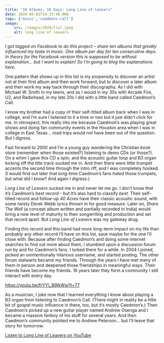 ```yaml
---
title: "10 Albums, 10 Days: Long Line of Leavers"
date: 2020-05-02T14:33:48.000
tags: ['music','caedmons-call']
image:
    src: /images/2020/llol.jpeg
    alt: long line of leavers
---
```


_I got tagged on Facebook to do this project – share ten albums that greatly influenced my taste in music. One album per day for ten consecutive days. In theory for the Facebook version this is supposed to be without explanation… but I want to explain! So I’m going to blog the explanations here._

One pattern that shows up in this list is my propensity to discover an artist not at their first album and then work forward, but to discover a later album and then work my way back through their discography. As I did with Michael W. Smith in my teens, and as I would in my 30s with Arcade Fire, U2, and Radiohead, in my late 20s I did with a little band called Caedmon’s Call.

I know my brother had a copy of their self-titled album back when I was in college, and I’m sure I listened to it a time or two but it just didn’t click for me. In retrospect, this really irks me because Caedmon’s was playing great shows and doing fan community events in the Houston area when I was in college in East Texas... road trips would not have been out of the question. But I digress.

Fast forward to 2000 and I’m a young guy wandering the Christian book store (remember when those existed?) listening to demo CDs (or those?). On a whim I gave this CD a spin, and the acoustic guitar loop and B3 organ kicking off the title track sucked me in. And then there were little trumpet accents the second time through the intro riff, and I was completely hooked. (I would find out later that long-time Caedmon’s fans _hated_ those trumpets, but what did I know? And again I digress.)

_Long Line of Leavers_ sucked me in and never let me go. I don’t know that it’s Caedmon’s best record - but it’s also hard to classify _best_. Their self-titled record and follow-up _40 Acres_ have their classic acoustic sound, with some twisty Derek Webb lyrics thrown in for good measure. Later on, _Share The Well_ (a concept album written and partially recorded in India) would bring a new level of maturity to their songwriting and production and set that record apart. But _Long Line of Leavers_ was my gateway drug.

Finding this record and this band had more long-term impact on my life than probably any other record I’ll have on this list, save maybe for the one I’ll close with. Because after finding Caedmon’s and doing some internet searches to find out more about them, I stumbled upon a discussion forum run by and for Caedmon’s fans. I lurked there for a while. In 2004 I joined, picked an unintentionally hilarious username, and started posting. The other forum stalwarts became my friends. Through the years I have met many of them in person and deepened those friendships in meaningful ways. Their friends have become my friends. 16 years later they form a community I still interact with every day.

https://youtu.be/frYY\_B9IkWw?t=77

As a musician, I joke now that I learned everything I know about playing a B3 organ from listening to Caedmon’s Call. (There might in reality be a little bit of gospel music influence in there, too, but it’s mostly Caedmon’s.) Then Caedmon’s picked up a new guitar player named Andrew Osenga and I became a massive fanboy of his stuff for several years. And then Caedmon’s community pointed me to Andrew Peterson... but I’ll leave that story for tomorrow.

[Listen to Long Line of Leavers on YouTube](https://music.youtube.com/playlist?list=OLAK5uy_kvRDeeh3RTBC_N8dxDGBNuMt1IiCKxmDE)
